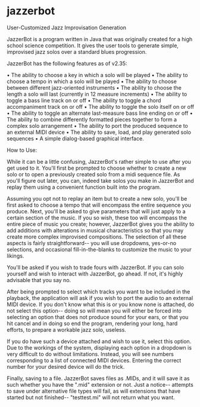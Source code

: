 # jazzerbot
User-Customized Jazz Improvisation Generation

JazzerBot is a program written in Java that was originally created for a high school science competition. It gives the user tools to generate simple, improvised jazz solos over a standard blues progression.

JazzerBot has the following features as of v2.35:

•  The ability to choose a key in which a solo will be played
•  The ability to choose a tempo in which a solo will be played
•  The ability to choose between different jazz-oriented instruments
•  The ability to choose the length a solo will last (currently in 12 measure increments)
•  The ability to toggle a bass line track on or off
•  The ability to toggle a chord accompaniment track on or off
•  The ability to toggle the solo itself on or off
•  The ability to toggle an alternate last-measure bass line ending on or off
•  The ability to combine differently formatted pieces together to form a complex solo arrangement
•  The ability to port the produced sequence to an external MIDI device
•  The ability to save, load, and play generated solo sequences
•  A simple dialog-based graphical interface.

How to Use:

While it can be a little confusing, JazzerBot's rather simple to use after you get used to it. You'll first be prompted to choose whether to create a new solo or to open a previously created solo from a midi sequence file. As you'll figure out later, you can, indeed take solos you make in JazzerBot and replay them using a convenient function built into the program.

Assuming you opt not to replay an item but to create a new solo, you'll be first asked to choose a tempo that will encompass the entire sequence you produce. Next, you'll be asked to give parameters that will just apply to a certain section of the music. If you so wish, these too will encompass the entire piece of music you create; however, JazzerBot gives you the ability to add additions with alterations in musical characteristics so that you may create more complex improvised compositions. The selection of all these aspects is fairly straightforward-- you will use dropdowns, yes-or-no selections, and occasional fill-in-the-blanks to customize the music to your likings.

You'll be asked if you wish to trade fours with JazzerBot. If you can solo yourself and wish to interact with JazzerBot, go ahead. If not, it's highly advisable that you say no.

After being prompted to select which tracks you want to be included in the playback, the application will ask if you wish to port the audio to an external MIDI device. If you don't know what this is or you know none is attached, do not select this option-- doing so will mean you will either be forced into selecting an option that does not produce sound for your ears, or that you hit cancel and in doing so end the program, rendering your long, hard efforts, to prepare a workable jazz solo, useless.

If you do have such a device attached and wish to use it, select this option. Due to the workings of the system, displaying each option in a dropdown is very difficult to do without limitations. Instead, you will see numbers corresponding to a list of connected MIDI devices. Entering the correct number for your desired device will do the trick.

Finally, saving to a file. JazzerBot saves files as .MIDs, and it will save it as such whether you have the ".mid" extension or not. Just a notice-- attempts to save under alternative file types will fail, as will extensions that have started but not finished-- "testtest.mi" will not return what you want. 
